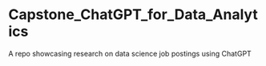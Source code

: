 # Capstone_ChatGPT_for_Data_Analytics
A repo showcasing research on data science job postings using ChatGPT
